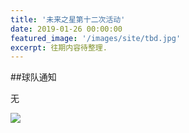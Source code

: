 ```yaml
---
title: '未来之星第十二次活动'
date: 2019-01-26 00:00:00
featured_image: '/images/site/tbd.jpg'
excerpt: 往期内容待整理.
---
```


##球队通知

无

<div class="gallery" data-columns="2">
    <img src="/images/2019-01-26/1.jpeg">                                                                
</div>